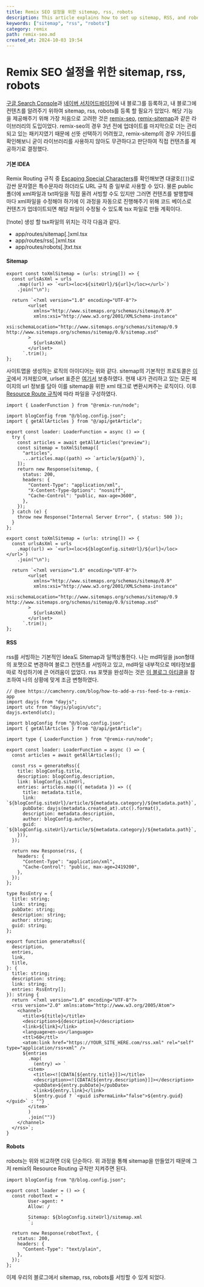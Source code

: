 ```yaml
---
title: Remix SEO 설정을 위한 sitemap, rss, robots
description: This article explains how to set up sitemap, RSS, and robots.txt for a Remix blog. It covers creating dynamic XML and text responses, leveraging Remix's routing capabilities, and ensuring proper content delivery to search engines like Google and naver.
keywords: ["sitemap", "rss", "robots"]
category: remix
path: remix-seo.md
created_at: 2024-10-03 19:54
---
```


# Remix SEO 설정을 위한 sitemap, rss, robots

[구글 Search Console](https://search.google.com/search-console/about?hl=ko)과 [네이버 서치어드바이저](https://searchadvisor.naver.com/)에 내 블로그를 등록하고, 내 블로그에 컨텐츠를 알려주기 위하여 sitemap, rss, robots를 등록 할 필요가 있었다. 해당 기능을 제공해주기 위해 가장 처음으로 고려한 것은 [remix-seo](https://www.npmjs.com/package/@balavishnuvj/remix-seo), [remix-sitemap](https://www.npmjs.com/package/remix-sitemap)과 같은 라이브러리의 도입이었다. remix-seo의 경우 3년 전에 업데이트를 마지막으로 더는 관리되고 있는 패키지였기 때문에 선뜻 선택하기 어려웠고, remix-sitemp의 경우 가이드를 확인해보니 굳이 라이브러리를 사용하지 않아도 무관하다고 판단하여 직접 컨텐츠를 제공하기로 결정했다.

#### 기본 IDEA

Remix Routing 규칙 중 [Escaping Special Characters](https://remix.run/docs/en/main/file-conventions/routes#escaping-special-characters)를 확인해보면 대괄호(`[]`)로 감싼 문자열은 특수문자라 하더라도 URL 규칙 중 일부로 사용할 수 있다. 물론 public폴더에 xml파일과 txt파일을 직접 올려 서빙할 수도 있지만 그러면 컨텐츠를 발행할때마다 xml파일을 수정해야 하기에 이 과정을 자동으로 진행해주기 위해 코드 베이스로 컨텐츠가 업데이트되면 해당 파일이 수정될 수 있도록 tsx 파일로 만들 계획이다.

[!note] 생성 할 tsx파일의 위치는 각각 다음과 같다.

- app/routes/sitemap[.]xml.tsx
- app/routes/rss[.]xml.tsx
- app/routes/robots[.]txt.tsx

#### Sitemap

```tsx
export const toXmlSitemap = (urls: string[]) => {
  const urlsAsXml = urls
    .map((url) => `<url><loc>${siteUrl}/${url}</loc></url>`)
    .join("\n");

  return `<?xml version="1.0" encoding="UTF-8"?>
        <urlset
          xmlns="http://www.sitemaps.org/schemas/sitemap/0.9"
          xmlns:xsi="http://www.w3.org/2001/XMLSchema-instance"
          xsi:schemaLocation="http://www.sitemaps.org/schemas/sitemap/0.9 http://www.sitemaps.org/schemas/sitemap/0.9/sitemap.xsd"
        >
          ${urlsAsXml}
        </urlset>
      `.trim();
};
```

사이트맵을 생성하는 로직의 아이디어는 위와 같다. sitemap의 기본적인 프로토콜은 [이 곳](https://www.sitemaps.org/protocol.html)에서 가져욌으며, urlset 표준은 [여기서](https://support.google.com/webmasters/thread/201480844?hl=en&msgid=201536610) 보충하였다. 현재 내가 관리하고 있는 모든 페이지의 url 정보를 담아 이를 sitemap을 위한 xml 태그로 변환시켜주는 로직이다. 이후 [Resource Route 규칙](https://remix.run/docs/en/main/guides/resource-routes)에 따라 파일을 구성하였다.

```tsx
import { LoaderFunction } from "@remix-run/node";

import blogConfig from "@/blog.config.json";
import { getAllArticles } from "@/api/getArticle";

export const loader: LoaderFunction = async () => {
  try {
    const articles = await getAllArticles("preview");
    const sitemap = toXmlSitemap([
      "articles",
      ...articles.map((path) => `article/${path}`),
    ]);
    return new Response(sitemap, {
      status: 200,
      headers: {
        "Content-Type": "application/xml",
        "X-Content-Type-Options": "nosniff",
        "Cache-Control": "public, max-age=3600",
      },
    });
  } catch (e) {
    throw new Response("Internal Server Error", { status: 500 });
  }
};

export const toXmlSitemap = (urls: string[]) => {
  const urlsAsXml = urls
    .map((url) => `<url><loc>${blogConfig.siteUrl}/${url}</loc></url>`)
    .join("\n");

  return `<?xml version="1.0" encoding="UTF-8"?>
        <urlset
          xmlns="http://www.sitemaps.org/schemas/sitemap/0.9"
          xmlns:xsi="http://www.w3.org/2001/XMLSchema-instance"
          xsi:schemaLocation="http://www.sitemaps.org/schemas/sitemap/0.9 http://www.sitemaps.org/schemas/sitemap/0.9/sitemap.xsd"
        >
          ${urlsAsXml}
        </urlset>
      `.trim();
};
```

#### RSS

rss를 서빙하는 기본적인 Idea도 Sitemap과 일맥상통한다. 나는 md파일을 json형태의 포맷으로 변경하여 블로그 컨텐츠를 서빙하고 있고, md파일 내부적으로 메타정보를 따로 작성하기에 큰 어려움이 없었다. rss 포맷을 완성하는 것은 [이 블로그 아티클](https://camchenry.com/blog/how-to-add-a-rss-feed-to-a-remix-app)을 참조하여 나의 상황에 맞게 조금 변형하였다.

```tsx
// @see https://camchenry.com/blog/how-to-add-a-rss-feed-to-a-remix-app
import dayjs from "dayjs";
import utc from "dayjs/plugin/utc";
dayjs.extend(utc);

import blogConfig from "@/blog.config.json";
import { getAllArticles } from "@/api/getArticle";

import type { LoaderFunction } from "@remix-run/node";

export const loader: LoaderFunction = async () => {
  const articles = await getAllArticles();

  const rss = generateRss({
    title: blogConfig.title,
    description: blogConfig.description,
    link: blogConfig.siteUrl,
    entries: articles.map(({ metadata }) => ({
      title: metadata.title,
      link: `${blogConfig.siteUrl}/article/${metadata.category}/${metadata.path}`,
      pubDate: dayjs(metadata.created_at).utc().format(),
      description: metadata.description,
      author: blogConfig.author,
      guid: `${blogConfig.siteUrl}/article/${metadata.category}/${metadata.path}`,
    })),
  });

  return new Response(rss, {
    headers: {
      "Content-Type": "application/xml",
      "Cache-Control": "public, max-age=2419200",
    },
  });
};

type RssEntry = {
  title: string;
  link: string;
  pubDate: string;
  description: string;
  author: string;
  guid: string;
};

export function generateRss({
  description,
  entries,
  link,
  title,
}: {
  title: string;
  description: string;
  link: string;
  entries: RssEntry[];
}): string {
  return `<?xml version="1.0" encoding="UTF-8"?>
  <rss version="2.0" xmlns:atom="http://www.w3.org/2005/Atom">
    <channel>
      <title>${title}</title>
      <description>${description}</description>
      <link>${link}</link>
      <language>en-us</language>
      <ttl>60</ttl>
      <atom:link href="https://YOUR_SITE_HERE.com/rss.xml" rel="self" type="application/rss+xml" />
      ${entries
        .map(
          (entry) => `
        <item>
          <title><![CDATA[${entry.title}]]></title>
          <description><![CDATA[${entry.description}]]></description>
          <pubDate>${entry.pubDate}</pubDate>
          <link>${entry.link}</link>
          ${entry.guid ? `<guid isPermaLink="false">${entry.guid}</guid>` : ""}
        </item>`
        )
        .join("")}
    </channel>
  </rss>`;
}
```

#### Robots

robots는 위와 비교하면 더욱 단순하다. 위 과정을 통해 sitemap을 만들었기 때문에 그저 remix의 Resource Routing 규칙만 지켜주면 된다.

```tsx
import blogConfig from "@/blog.config.json";

export const loader = () => {
  const robotText = ` 
        User-agent: *
        Allow: /
    
        Sitemap: ${blogConfig.siteUrl}/sitemap.xml
        `;

  return new Response(robotText, {
    status: 200,
    headers: {
      "Content-Type": "text/plain",
    },
  });
};
```

이제 우리의 블로그에서 sitemap, rss, robots를 서빙할 수 있게 되었다.
